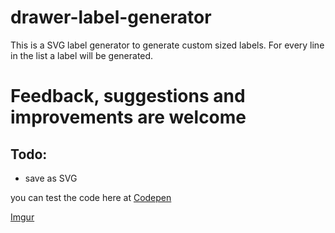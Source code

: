 # drawer-label-generator
This is a SVG label generator to generate custom sized labels. For every line in the list a label will be generated.

# Feedback, suggestions and improvements are welcome
## Todo:
- save as SVG

you can test the code here at [Codepen](https://codepen.io/geobruce/full/qBBKpdN)

[Imgur](https://i.imgur.com/W7UOp9r.png)
